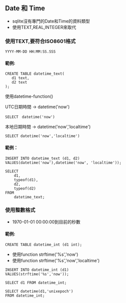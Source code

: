 ## Date 和 Time

- sqlite沒有專門的Date和Time的資料類型
- 使用TEXT,REAL,INTEGER來取代

### 使用TEXT,要符合ISO8601格式

```
YYYY-MM-DD HH:MM:SS.SSS
```

#### 範例:

```
CREATE TABLE datetime_text(
   d1 text, 
   d2 text
);
```

使用datetime-function()

UTC日期時間 -> datetime('now')

```
SELECT　datetime('now')
```

本地日期時間 -> datetime('now','localtime')

```
SELECT datetime('now','localtime')
```

#### 範例：

```
INSERT INTO datetime_text (d1, d2)
VALUES(datetime('now'),datetime('now', 'localtime'));
```

```
SELECT
	d1,
	typeof(d1),
	d2,
	typeof(d2)
FROM
	datetime_text;
```

### 使用整數格式

- 1970-01-01 00:00:00到目前的秒數

#### 範例:

```
CREATE TABLE datetime_int (d1 int);
```

- 使用function strftime('%s','now') 
- 使用function strftime('%s','now','localtime')

```
INSERT INTO datetime_int (d1)
VALUES(strftime('%s','now'));
```

```
SELECT d1 FROM datetime_int;
```

```
SELECT datetime(d1,'unixepoch')
FROM datetime_int;
```
